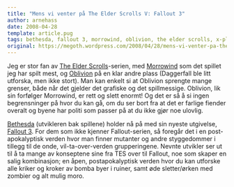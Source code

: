 ```yaml
---
title: "Mens vi venter på The Elder Scrolls V: Fallout 3"
author: arnehass
date: 2008-04-28
template: article.pug
tags: bethesda, fallout 3, morrowind, oblivion, the elder scrolls, x-play
original: https://megoth.wordpress.com/2008/04/28/mens-vi-venter-pa-the-elder-scrolls-v-fallout-3/
---
```


<p>Jeg er stor fan av <a href="http://www.elderscrolls.com/">The Elder Scrolls</a>-serien, med <a href="http://www.elderscrolls.com/games/morrowind_overview.htm">Morrowind</a> som det spillet jeg har spilt mest, og <a href="http://www.elderscrolls.com/games/oblivion_overview.htm">Oblivion</a> på en klar andre plass (Daggerfall ble litt utforska, men ikke stort). Man kan enkelt si at Oblivion sprengte mange grenser, både når det gjelder det grafiske og det spillmessige. Oblivion, lik sin forfølger Morrowind, er rett og slett enormt! Og det er så å si ingen begrensninger på hvor du kan gå, om du ser bort fra at det er farlige fiender overalt og byene har politi som passer på at du ikke gjør noe ulovlig.</p>
<p><a href="http://www.bethsoft.com/">Bethesda</a> (utvikleren bak spillene) holder nå på med sin nyeste utgivelse, <a href="http://fallout.bethsoft.com/">Fallout 3</a>. For dem som ikke kjenner Fallout-serien, så foregår det i en post-apokalyptisk verden hvor man finner mutanter og andre styggedommer i tillegg til de onde, vil-ta-over-verden grupperingene. Nevnte utvikler ser ut til å ta mange av konseptene sine fra TES over til Fallout, noe som skaper en salig kombinasjon; en åpen, postapokalyptisk verden hvor du kan utforske alle kriker og kroker av bomba byer i ruiner, samt øde sletter/ørken med zombier og alt mulig moro.</p>
